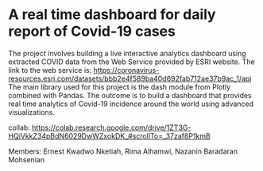 # A real time dashboard for daily report of Covid-19 cases
The project involves building a live interactive analytics dashboard using extracted COVID data from the Web Service provided by ESRI website. The link to the web service is: https://coronavirus-resources.esri.com/datasets/bbb2e4f589ba40d692fab712ae37b9ac_1/api 
The main library used for this project is the dash module from Plotly combined with Pandas.
The outcome is to build a dashboard that provides real time analytics of Covid-19 incidence around the world using advanced visualizations.

collab: https://colab.research.google.com/drive/1ZT3G-HQiVkkZ34pBdN6029DwWZxokDK_#scrollTo=_37zaf8P1kmB



Members:
Ernest Kwadwo Nketiah,
Rima Alhamwi, 
Nazanin Baradaran Mohsenian
